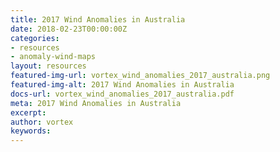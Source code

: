 ```yaml
---
title: 2017 Wind Anomalies in Australia
date: 2018-02-23T00:00:00Z
categories:
- resources
- anomaly-wind-maps
layout: resources
featured-img-url: vortex_wind_anomalies_2017_australia.png
featured-img-alt: 2017 Wind Anomalies in Australia
docs-url: vortex_wind_anomalies_2017_australia.pdf
meta: 2017 Wind Anomalies in Australia
excerpt: 
author: vortex
keywords: 
---
```


